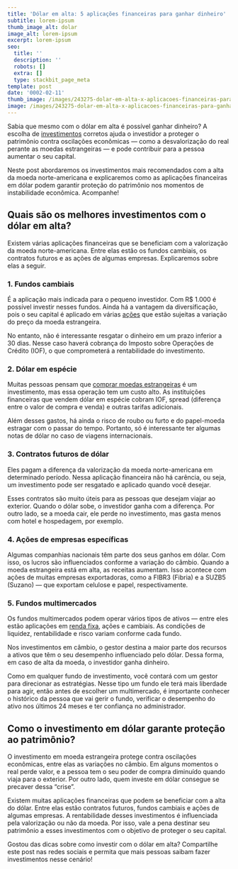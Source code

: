 ```yaml
---
title: 'Dólar em alta: 5 aplicações financeiras para ganhar dinheiro'
subtitle: lorem-ipsum
thumb_image_alt: dolar
image_alt: lorem-ipsum
excerpt: lorem-ipsum
seo:
  title: ''
  description: ''
  robots: []
  extra: []
  type: stackbit_page_meta
template: post
date: '0002-02-11'
thumb_image: /images/243275-dolar-em-alta-x-aplicacoes-financeiras-para-ganhar-dinheiro.jpg
image: /images/243275-dolar-em-alta-x-aplicacoes-financeiras-para-ganhar-dinheiro.jpg
---
```

Sabia que mesmo com o dólar em alta é possível ganhar dinheiro? A escolha de [investimentos](https://saudemaisacao.com.br/blog/como-investir-dinheiro-no-exterior/) corretos ajuda o investidor a proteger o patrimônio contra oscilações econômicas — como a desvalorização do real perante as moedas estrangeiras — e pode contribuir para a pessoa aumentar o seu capital.

Neste post abordaremos os investimentos mais recomendados com a alta da moeda norte-americana e explicaremos como as aplicações financeiras em dólar podem garantir proteção do patrimônio nos momentos de instabilidade econômica. Acompanhe!

## **Quais são os melhores investimentos com o dólar em alta?**

Existem várias aplicações financeiras que se beneficiam com a valorização da moeda norte-americana. Entre elas estão os fundos cambiais, os contratos futuros e as ações de algumas empresas. Explicaremos sobre elas a seguir.

### 1. Fundos cambiais

É a aplicação mais indicada para o pequeno investidor. Com R$ 1.000 é possível investir nesses fundos. Ainda há a vantagem da diversificação, pois o seu capital é aplicado em várias [ações](http://saudemaisacao.com.br/como-escolher-as-melhores-acoes-para-investir/) que estão sujeitas a variação do preço da moeda estrangeira.

No entanto, não é interessante resgatar o dinheiro em um prazo inferior a 30 dias. Nesse caso haverá cobrança do Imposto sobre Operações de Crédito (IOF), o que comprometerá a rentabilidade do investimento.

### 2. Dólar em espécie

Muitas pessoas pensam que [comprar moedas estrangeiras](https://www.cotacao.com.br/produtos-e-servicos/comprar-moeda-em-especie/) é um investimento, mas essa operação tem um custo alto. As instituições financeiras que vendem dólar em espécie cobram IOF, spread (diferença entre o valor de compra e venda) e outras tarifas adicionais.

Além desses gastos, há ainda o risco de roubo ou furto e do papel-moeda estragar com o passar do tempo. Portanto, só é interessante ter algumas notas de dólar no caso de viagens internacionais.

### 3. Contratos futuros de dólar&#xA;&#xA;&#xA;

Eles pagam a diferença da valorização da moeda norte-americana em determinado período. Nessa aplicação financeira não há carência, ou seja, um investimento pode ser resgatado e aplicado quando você desejar.

Esses contratos são muito úteis para as pessoas que desejam viajar ao exterior. Quando o dólar sobe, o investidor ganha com a diferença. Por outro lado, se a moeda cair, ele perde no investimento, mas gasta menos com hotel e hospedagem, por exemplo.

### 4. Ações de empresas específicas

Algumas companhias nacionais têm parte dos seus ganhos em dólar. Com isso, os lucros são influenciados conforme a variação do câmbio. Quando a moeda estrangeira está em alta, as receitas aumentam. Isso acontece com ações de muitas empresas exportadoras, como a FIBR3 (Fibria) e a SUZB5 (Suzano) — que exportam celulose e papel, respectivamente.

### 5. Fundos multimercados

Os fundos multimercados podem operar vários tipos de ativos — entre eles estão aplicações em [renda fixa](https://saudemaisacao.com.br/blog/investimentos-de-renda-fixa/), ações e cambiais. As condições de liquidez, rentabilidade e risco variam conforme cada fundo.

Nos investimentos em câmbio, o gestor destina a maior parte dos recursos a ativos que têm o seu desempenho influenciado pelo dólar. Dessa forma, em caso de alta da moeda, o investidor ganha dinheiro.

Como em qualquer fundo de investimento, você contará com um gestor para direcionar as estratégias. Nesse tipo um fundo ele terá mais liberdade para agir, então antes de escolher um multimercado, é importante conhecer o histórico da pessoa que vai gerir o fundo, verificar o desempenho do ativo nos últimos 24 meses e ter confiança no administrador.

## **Como o investimento em dólar garante proteção ao patrimônio?**

O investimento em moeda estrangeira protege contra oscilações econômicas, entre elas as variações no câmbio. Em alguns momentos o real perde valor, e a pessoa tem o seu poder de compra diminuído quando viaja para o exterior. Por outro lado, quem investe em dólar consegue se precaver dessa “crise”.

Existem muitas aplicações financeiras que podem se beneficiar com a alta do dólar. Entre elas estão contratos futuros, fundos cambiais e ações de algumas empresas. A rentabilidade desses investimentos é influenciada pela valorização ou não da moeda. Por isso, vale a pena destinar seu patrimônio a esses investimentos com o objetivo de proteger o seu capital.

Gostou das dicas sobre como investir com o dólar em alta? Compartilhe este post nas redes sociais e permita que mais pessoas saibam fazer investimentos nesse cenário!

